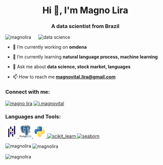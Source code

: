 <h1 align="center">Hi 👋, I'm Magno Lira</h1>
<h3 align="center">A data scientist from Brazil</h3>

<img align="right" alt="data science" width="400" src="http://scatterpie.io/wp-content/uploads/2020/08/Data-report-4.gif"> 

<p align="left"> <img src="https://komarev.com/ghpvc/?username=magnolira&label=Profile%20views&color=0e75b6&style=flat" alt="magnolira" /> </p>

- 🔭 I’m currently working on **omdena**

- 🌱 I’m currently learning **natural language process, machine learning**

- 💬 Ask me about **data science, stock market, languages**

- 📫 How to reach me **magnovital.lira@gmail.com**

<h3 align="left">Connect with me:</h3>
<p align="left">
<a href="https://linkedin.com/in/magnolira" target="blank"><img align="center" src="https://raw.githubusercontent.com/rahuldkjain/github-profile-readme-generator/master/src/images/icons/Social/linked-in-alt.svg" alt="magno lira" height="30" width="40" /></a>
<a href="https://instagram.com/i.magnovital" target="blank"><img align="center" src="https://raw.githubusercontent.com/rahuldkjain/github-profile-readme-generator/master/src/images/icons/Social/instagram.svg" alt="i.magnovital" height="30" width="40" /></a>
</p>

<h3 align="left">Languages and Tools:</h3>
<p align="left"> <a href="https://pandas.pydata.org/" target="_blank" rel="noreferrer"> <img src="https://raw.githubusercontent.com/devicons/devicon/2ae2a900d2f041da66e950e4d48052658d850630/icons/pandas/pandas-original.svg" alt="pandas" width="40" height="40"/> </a> <a href="https://www.postgresql.org" target="_blank" rel="noreferrer"> <img src="https://raw.githubusercontent.com/devicons/devicon/master/icons/postgresql/postgresql-original-wordmark.svg" alt="postgresql" width="40" height="40"/> </a> <a href="https://www.python.org" target="_blank" rel="noreferrer"> <img src="https://raw.githubusercontent.com/devicons/devicon/master/icons/python/python-original.svg" alt="python" width="40" height="40"/> </a> <a href="https://scikit-learn.org/" target="_blank" rel="noreferrer"> <img src="https://upload.wikimedia.org/wikipedia/commons/0/05/Scikit_learn_logo_small.svg" alt="scikit_learn" width="40" height="40"/> </a> <a href="https://seaborn.pydata.org/" target="_blank" rel="noreferrer"> <img src="https://seaborn.pydata.org/_images/logo-mark-lightbg.svg" alt="seaborn" width="40" height="40"/> </a> </p>

<p><img align="left" src="https://github-readme-stats.vercel.app/api/top-langs?username=magnolira&show_icons=true&locale=en&layout=compact" alt="magnolira" /></p>

<p>&nbsp;<img align="center" src="https://github-readme-stats.vercel.app/api?username=magnolira&show_icons=true&locale=en" alt="magnolira" /></p>

<p><img align="center" src="https://github-readme-streak-stats.herokuapp.com/?user=magnolira&" alt="magnolira" /></p>

